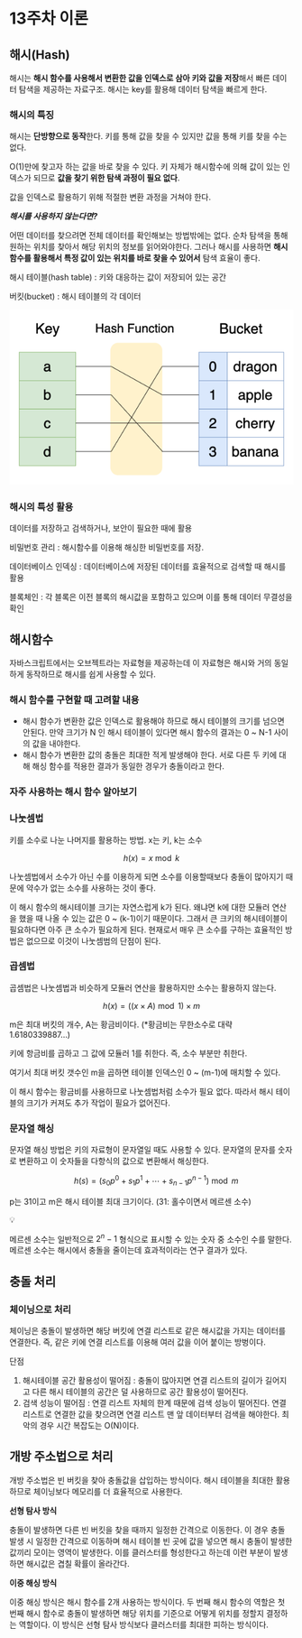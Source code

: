 # 13주차 이론

## 해시(Hash)

해시는 **해시 함수를 사용해서 변환한 값을 인덱스로 삼아 키와 값을 저장**해서 빠른 데이터 탐색을 제공하는 자료구조. 해시는 key를 활용해 데이터 탐색을 빠르게 한다. 

### 해시의 특징

해시는 **단방향으로 동작**한다. 키를 통해 값을 찾을 수 있지만 값을 통해 키를 찾을 수는 없다.

O(1)만에 찾고자 하는 값을 바로 찾을 수 있다. 키 자체가 해시함수에 의해 값이 있는 인덱스가 되므로 **값을 찾기 위한 탐색 과정이 필요 없다**.

값을 인덱스로 활용하기 위해 적절한 변환 과정을 거쳐야 한다.

***해시를 사용하지 않는다면?***

어떤 데이터를 찾으려면 전체 데이터를 확인해보는 방법밖에는 없다. 순차 탐색을 통해 원하는 위치를 찾아서 해당 위치의 정보를 읽어와야한다. 그러나 해시를 사용하면 **해시 함수를 활용해서 특정 값이 있는 위치를 바로 찾을 수 있어서** 탐색 효율이 좋다. 

해시 테이블(hash table) : 키와 대응하는 값이 저장되어 있는 공간

버킷(bucket) : 해시 테이블의 각 데이터

![image.png](./image.png)

### 해시의 특성 활용

데이터를 저장하고 검색하거나, 보안이 필요한 때에 활용

비밀번호 관리 : 해시함수를 이용해 해싱한 비밀번호를 저장. 

데이터베이스 인덱싱 : 데이터베이스에 저장된 데이터를 효율적으로 검색할 때 해시를 활용

블록체인 : 각 블록은 이전 블록의 해시값을 포함하고 있으며 이를 통해 데이터 무결성을 확인

## 해시함수

자바스크립트에서는 오브젝트라는 자료형을 제공하는데 이 자료형은 해시와 거의 동일하게 동작하므로 해시를 쉽게 사용할 수 있다. 

### 해시 함수를 구현할 때 고려할 내용

- 해시 함수가 변환한 값은 인덱스로 활용해야 하므로 해시 테이블의 크기를 넘으면 안된다. 만약 크기가 N 인 해시 테이블이 있다면 해시 함수의 결과는 0 ~ N-1 사이의 값을 내야한다.
- 해시 함수가 변환한 값의 충돌은 최대한 적게 발생해야 한다. 서로 다른 두 키에 대해 해싱 함수를 적용한 결과가 동일한 경우가 충돌이라고 한다.

### 자주 사용하는 해시 함수 알아보기

### **나눗셈법**

키를 소수로 나눈 나머지를 활용하는 방법. x는 키, k는 소수

$$
h(x) = x \bmod k
$$

 

나눗셈법에서 소수가 아닌 수를 이용하게 되면 소수를 이용할때보다 충돌이 많아지기 때문에 약수가 없는 소수를 사용하는 것이 좋다. 

이 해시 함수의 해시테이블 크기는 자연스럽게 k가 된다. 왜냐면 k에 대한 모듈러 연산을 했을 때 나올 수 있는 값은 0 ~ (k-1)이기 때문이다. 그래서 큰 크키의 해시테이블이 필요하다면 아주 큰 소수가 필요하게 된다. 현재로서 매우 큰 소수를 구하는 효율적인 방법은 없으므로 이것이 나눗셈범의 단점이 된다. 

### 곱셈법

곱셈법은 나눗셈법과 비슷하게 모듈러 연산을 활용하지만 소수는 활용하지 않는다. 

$$
h(x) = ((x \times A) \bmod 1) \times m
$$

m은 최대 버킷의 개수, A는 황금비이다. (*황금비는 무한소수로 대략 1.6180339887…)

키에 항금비를 곱하고 그 값에 모듈러 1를 취한다. 즉, 소수 부분만 취한다. 

여기서 최대 버킷 갯수인 m을 곱하면 테이블 인덱스인 0 ~ (m-1)에 매치할 수 있다. 

이 해시 함수는 황금비를 사용하므로 나눗셈법처럼 소수가 필요 없다. 따라서 해시 테이블의 크기가 커져도 추가 작업이 필요가 없어진다.

### 문자열 해싱

문자열 해싱 방법은 키의 자료형이 문자열일 때도 사용할 수 있다. 문자열의 문자를 숫자로 변환하고 이 숫자들을 다항식의 값으로 변환해서 해싱한다.

$$
 \quad h(s) = (s_0 p^0 + s_1 p^1 + \cdots + s_{n-1} p^{n-1}) \bmod m
$$

p는 31이고 m은 해시 테이블 최대 크기이다. (31: 홀수이면서 메르센 소수)

<aside>
💡

메르센 소수는 일반적으로 $2^n - 1$ 형식으로 표시할 수 있는 숫자 중 소수인 수를 말한다. 메르센 소수는 해시에서 충돌을 줄이는데 효과적이라는 연구 결과가 있다. 

</aside>

## 충돌 처리

### 체이닝으로 처리

체이닝은 충돌이 발생하면 해당 버킷에 연결 리스트로 같은 해시값을 가지는 데이터를 연결한다. 즉, 같은 키에 연결 리스트를 이용해 여러 값을 이어 붙이는 방벙이다. 

단점

1. 해시테이블 공간 활용성이 떨어짐 : 충돌이 많아지면 연결 리스트의 길이가 길어지고 다른 해시 테이블의 공간은 덜 사용하므로 공간 활용성이 떨어진다.
2. 검색 성능이 떨어짐 : 연결 리스트 자체의 한계 때문에 검색 성능이 떨어진다. 연결 리스트로 연결한 값을 찾으려면 연결 리스트 맨 앞 데이터부터 검색을 해야한다. 최악의 경우 시간 복잡도는 O(N)이다.

## 개방 주소법으로 처리

개방 주소법은 빈 버킷을 찾아 충돌값을 삽입하는 방식이다. 해시 테이블을 최대한 활용하므로 체이닝보다 메모리를 더 효율적으로 사용한다.

**선형 탐사 방식**

충돌이 발생하면 다른 빈 버킷을 찾을 때까지 일정한 간격으로 이동한다. 이 경우 충돌 발생 시 일정한 간격으로 이동하며 해시 테이블 빈 곳에 값을 넣으면 해시 충돌이 발생한 값끼리 모이는 영역이 발생한다. 이를 클러스터를 형성한다고 하는데 이런 부분이 발생하면 해시값은 겹칠 확률이 올라간다. 

**이중 해싱 방식**

이중 해싱 방식은 해시 함수를 2개 사용하는 방식이다. 두 번째 해시 함수의 역할은 첫 번째 해시 함수로 충돌이 발생하면 해당 위치를 기준으로 어떻게 위치를 정할지 결정하는 역할이다. 이 방식은 선형 탐사 방식보다 클러스터를 최대한 피하는 방식이다.
